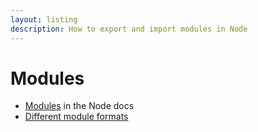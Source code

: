 ```yaml
---
layout: listing
description: How to export and import modules in Node
---
```

# Modules


- [Modules](https://nodejs.org/api/modules.html) in the Node docs
- [Different module formats](https://www.sitepoint.com/understanding-module-exports-exports-node-js/)
